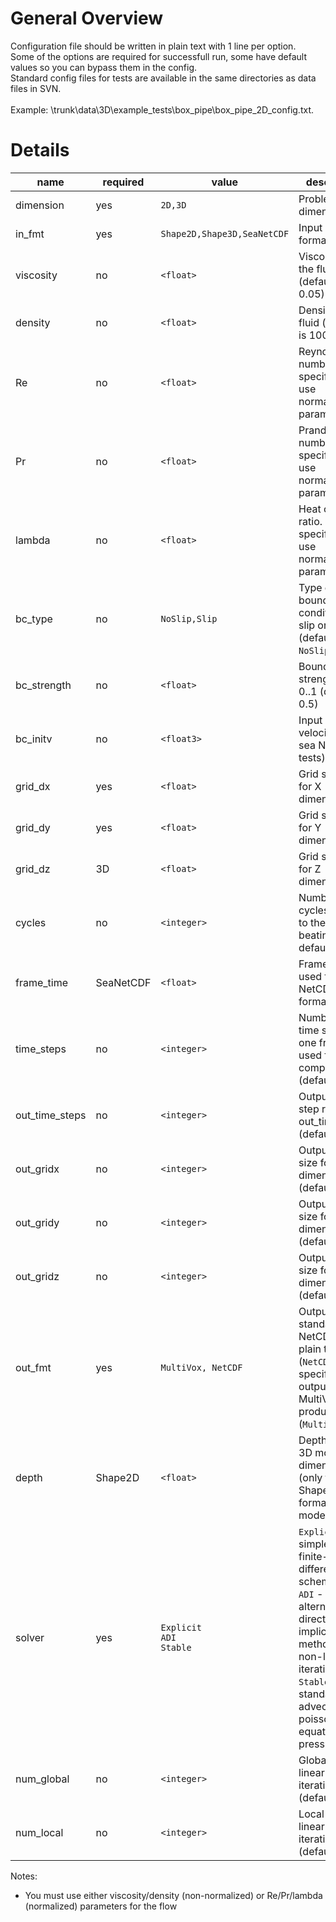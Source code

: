 # General Overview #

Configuration file should be written in plain text with 1 line per option. <br>
Some of the options are required for successfull run, some have default values so you can bypass them in the config. <br>
Standard config files for tests are available in the same directories as data files in SVN. <br> <br>
Example: \trunk\data\3D\example_tests\box_pipe\box_pipe_2D_config.txt. <br>

<h1>Details</h1>

<table><thead><th> <b>name</b> </th><th> <b>required</b> </th><th> <b>value</b> </th><th> <b>description</b> </th></thead><tbody>
<tr><td> dimension </td><td> yes </td><td> <code>2D,3D</code> </td><td> Problem dimension </td></tr>
<tr><td> in_fmt </td><td> yes </td><td> <code>Shape2D,Shape3D,SeaNetCDF</code> </td><td> Input data format </td></tr>
<tr><td> viscosity </td><td> no </td><td> <code>&lt;float&gt;</code> </td><td> Viscosity of the fluid (default is 0.05) </td></tr>
<tr><td> density </td><td> no </td><td> <code>&lt;float&gt;</code> </td><td> Density of the fluid (default is 1000.0) </td></tr>
<tr><td> Re </td><td> no </td><td> <code>&lt;float&gt;</code> </td><td> Reynolds number. Must specify if you use normalized parameters </td></tr>
<tr><td> Pr </td><td> no </td><td> <code>&lt;float&gt;</code> </td><td> Prandtl number. Must specify if you use normalized parameters </td></tr>
<tr><td> lambda </td><td> no </td><td> <code>&lt;float&gt;</code> </td><td> Heat capacity ratio. Must specify if you use normalized parameters </td></tr>
<tr><td> bc_type </td><td> no </td><td> <code>NoSlip,Slip</code> </td><td> Type of boundary conditions: slip or no-slip (default is <code>NoSlip</code>) </td></tr>
<tr><td> bc_strength </td><td> no </td><td> <code>&lt;float&gt;</code> </td><td> Boundary slip strength from 0..1 (default is 0.5) </td></tr>
<tr><td> bc_initv </td><td> no </td><td> <code>&lt;float3&gt;</code> </td><td> Input stream velocity (for sea NetCDF tests) </td></tr>
<tr><td> grid_dx </td><td> yes </td><td> <code>&lt;float&gt;</code> </td><td> Grid step size for X dimension </td></tr>
<tr><td> grid_dy </td><td> yes </td><td> <code>&lt;float&gt;</code> </td><td> Grid step size for Y dimension </td></tr>
<tr><td> grid_dz </td><td> 3D </td><td> <code>&lt;float&gt;</code> </td><td> Grid step size for Z dimension </td></tr>
<tr><td> cycles </td><td> no </td><td> <code>&lt;integer&gt;</code> </td><td> Number of cycles (related to the heart beating, default is 1) </td></tr>
<tr><td> frame_time </td><td> SeaNetCDF </td><td> <code>&lt;float&gt;</code> </td><td> Frame time used for NetCDF input format </td></tr>
<tr><td> time_steps </td><td> no </td><td> <code>&lt;integer&gt;</code> </td><td> Number of time steps per one frame used for compute (default is 50) </td></tr>
<tr><td> out_time_steps </td><td> no </td><td> <code>&lt;integer&gt;</code> </td><td> Output time step results % out_time_steps (default is 10) </td></tr>
<tr><td> out_gridx </td><td> no </td><td> <code>&lt;integer&gt;</code> </td><td> Output grid size for X dimension (default is 50) </td></tr>
<tr><td> out_gridy </td><td> no </td><td> <code>&lt;integer&gt;</code> </td><td> Output grid size for Y dimension (default is 50) </td></tr>
<tr><td> out_gridz </td><td> no </td><td> <code>&lt;integer&gt;</code> </td><td> Output grid size for Z dimension (default is 50) </td></tr>
<tr><td> out_fmt </td><td> yes </td><td> <code>MultiVox, NetCDF</code> </td><td> Output format: standard NetCDF in plain text (<code>NetCDF</code>) or specific output for MultiVox product (<code>MultiVox</code>) </td></tr>
<tr><td> depth </td><td> Shape2D </td><td> <code>&lt;float&gt;</code> </td><td> Depth of the 3D model in Z dimension (only for Shape2D format in 3D mode). </td></tr>
<tr><td> solver </td><td> yes </td><td> <code>Explicit</code> <br> <code>ADI</code> <br> <code>Stable</code> </td><td> <code>Explicit</code> - simple explicit finite-difference scheme  <br> <code>ADI</code> - alternating direction implicit method with non-linear iterations <br> <code>Stable</code> - standard advection & poisson equation for pressure </td></tr>
<tr><td> num_global </td><td> no </td><td> <code>&lt;integer&gt;</code> </td><td> Global non-linear iterations (default is 2) </td></tr>
<tr><td> num_local </td><td> no </td><td> <code>&lt;integer&gt;</code> </td><td> Local non-linear iterations (default is 1) </td></tr></tbody></table>

Notes:<br>
<ul><li>You must use either viscosity/density (non-normalized) or Re/Pr/lambda (normalized) parameters for the flow
